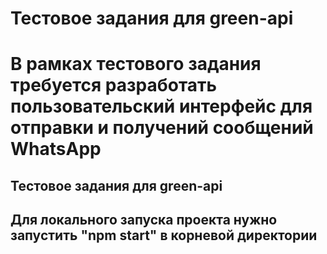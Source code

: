 <h1> Тестовое задания для green-api <h1>
В рамках тестового задания требуется разработать пользовательский интерфейс для
отправки и получений сообщений WhatsApp
<h2> Тестовое задания для green-api <h2>
Для локального запуска проекта нужно запустить "npm start" в корневой директории
